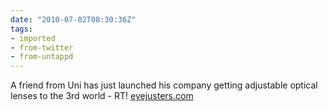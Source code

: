 ```yaml
---
date: "2010-07-02T08:30:36Z"
tags:
- imported
- from-twitter
- from-untappd
---
```

A friend from Uni has just launched his company getting adjustable optical lenses to the 3rd world - RT! [eyejusters.com](https://web.archive.org/web/20101017043949/http://www.eyejusters.com/home/)
